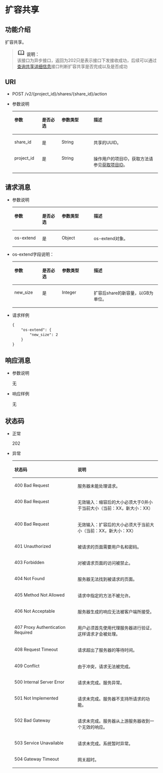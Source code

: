 # 扩容共享<a name="sfs_02_0034"></a>

## 功能介绍<a name="s4f6c8c4d908b42c684eb84e837062288"></a>

扩容共享。

>![](public_sys-resources/icon-note.gif) **说明：**   
>该接口为异步接口，返回为202只是表示接口下发接收成功，后续可以通过[查询共享详细信息](查询共享详细信息.md)接口判断扩容共享是否完成以及是否成功  

## URI<a name="sd7de213608b64be19fc069d3ed492035"></a>

-   POST /v2/\{project\_id\}/shares/\{share\_id\}/action
-   参数说明

    <a name="zh-cn_topic_0076901182_table45001781"></a>
    <table><thead align="left"><tr id="zh-cn_topic_0076901182_row42052973"><th class="cellrowborder" valign="top" width="18.96%" id="mcps1.1.5.1.1"><p id="p17124101410431"><a name="p17124101410431"></a><a name="p17124101410431"></a>参数</p>
    </th>
    <th class="cellrowborder" valign="top" width="13.489999999999998%" id="mcps1.1.5.1.2"><p id="p1612415146430"><a name="p1612415146430"></a><a name="p1612415146430"></a>是否必选</p>
    </th>
    <th class="cellrowborder" valign="top" width="21.93%" id="mcps1.1.5.1.3"><p id="p312416148432"><a name="p312416148432"></a><a name="p312416148432"></a>参数类型</p>
    </th>
    <th class="cellrowborder" valign="top" width="45.62%" id="mcps1.1.5.1.4"><p id="p3124181464318"><a name="p3124181464318"></a><a name="p3124181464318"></a>描述</p>
    </th>
    </tr>
    </thead>
    <tbody><tr id="zh-cn_topic_0076901182_row33631540"><td class="cellrowborder" valign="top" width="18.96%" headers="mcps1.1.5.1.1 "><p id="aedfbfdb579c44e8999a6b19f0c120f21"><a name="aedfbfdb579c44e8999a6b19f0c120f21"></a><a name="aedfbfdb579c44e8999a6b19f0c120f21"></a>share_id</p>
    </td>
    <td class="cellrowborder" valign="top" width="13.489999999999998%" headers="mcps1.1.5.1.2 "><p id="a3121e3e565c84c5c9a278230940473b8"><a name="a3121e3e565c84c5c9a278230940473b8"></a><a name="a3121e3e565c84c5c9a278230940473b8"></a>是</p>
    </td>
    <td class="cellrowborder" valign="top" width="21.93%" headers="mcps1.1.5.1.3 "><p id="ab2a72bed03004193a29602dddc423715"><a name="ab2a72bed03004193a29602dddc423715"></a><a name="ab2a72bed03004193a29602dddc423715"></a>String</p>
    </td>
    <td class="cellrowborder" valign="top" width="45.62%" headers="mcps1.1.5.1.4 "><p id="a4dc199fc384e446b91b4c696aba10de2"><a name="a4dc199fc384e446b91b4c696aba10de2"></a><a name="a4dc199fc384e446b91b4c696aba10de2"></a><span>共享的UUID。</span></p>
    </td>
    </tr>
    <tr id="zh-cn_topic_0076901182_row52334961"><td class="cellrowborder" valign="top" width="18.96%" headers="mcps1.1.5.1.1 "><p id="a13d92d0f99b64184bf787c5aaaf08e68"><a name="a13d92d0f99b64184bf787c5aaaf08e68"></a><a name="a13d92d0f99b64184bf787c5aaaf08e68"></a>project_id</p>
    </td>
    <td class="cellrowborder" valign="top" width="13.489999999999998%" headers="mcps1.1.5.1.2 "><p id="addb93471cf8f4e28868bab4ff0e872c1"><a name="addb93471cf8f4e28868bab4ff0e872c1"></a><a name="addb93471cf8f4e28868bab4ff0e872c1"></a>是</p>
    </td>
    <td class="cellrowborder" valign="top" width="21.93%" headers="mcps1.1.5.1.3 "><p id="a582ca5c66a514507a75aca16841d8b47"><a name="a582ca5c66a514507a75aca16841d8b47"></a><a name="a582ca5c66a514507a75aca16841d8b47"></a>String</p>
    </td>
    <td class="cellrowborder" valign="top" width="45.62%" headers="mcps1.1.5.1.4 "><p id="abfe5b79c46fc49e8a0a9562a7a4ee510"><a name="abfe5b79c46fc49e8a0a9562a7a4ee510"></a><a name="abfe5b79c46fc49e8a0a9562a7a4ee510"></a>操作用户的项目ID，获取方法请参见<a href="获取项目ID.md">获取项目ID</a>。</p>
    </td>
    </tr>
    </tbody>
    </table>


## 请求消息<a name="s3a7db8387fb7411d8cd846a82e921b21"></a>

-   参数说明

    <a name="td1edbbef558c45dc93c04a19b4d19c95"></a>
    <table><thead align="left"><tr id="r6316f3ede17f448b8d59d8f206e4cb2d"><th class="cellrowborder" valign="top" width="19.041904190419043%" id="mcps1.1.5.1.1"><p id="p131881436162417"><a name="p131881436162417"></a><a name="p131881436162417"></a>参数</p>
    </th>
    <th class="cellrowborder" valign="top" width="13.491349134913492%" id="mcps1.1.5.1.2"><p id="p191881736142411"><a name="p191881736142411"></a><a name="p191881736142411"></a>是否必选</p>
    </th>
    <th class="cellrowborder" valign="top" width="21.992199219921993%" id="mcps1.1.5.1.3"><p id="p720210367248"><a name="p720210367248"></a><a name="p720210367248"></a>参数类型</p>
    </th>
    <th class="cellrowborder" valign="top" width="45.474547454745476%" id="mcps1.1.5.1.4"><p id="p520212367242"><a name="p520212367242"></a><a name="p520212367242"></a>描述</p>
    </th>
    </tr>
    </thead>
    <tbody><tr id="r66d0739dd8074f8fb9f374eb544d4975"><td class="cellrowborder" valign="top" width="19.041904190419043%" headers="mcps1.1.5.1.1 "><p id="zh-cn_topic_0076901182_p558669416566"><a name="zh-cn_topic_0076901182_p558669416566"></a><a name="zh-cn_topic_0076901182_p558669416566"></a>os-extend</p>
    </td>
    <td class="cellrowborder" valign="top" width="13.491349134913492%" headers="mcps1.1.5.1.2 "><p id="aa732e4db77d047edb2a11e0c9849eef9"><a name="aa732e4db77d047edb2a11e0c9849eef9"></a><a name="aa732e4db77d047edb2a11e0c9849eef9"></a>是</p>
    </td>
    <td class="cellrowborder" valign="top" width="21.992199219921993%" headers="mcps1.1.5.1.3 "><p id="a98e384c67a554123a24dda987cef6c10"><a name="a98e384c67a554123a24dda987cef6c10"></a><a name="a98e384c67a554123a24dda987cef6c10"></a>Object</p>
    </td>
    <td class="cellrowborder" valign="top" width="45.474547454745476%" headers="mcps1.1.5.1.4 "><p id="a58584a8208054f19b1d8b19d5d1d998a"><a name="a58584a8208054f19b1d8b19d5d1d998a"></a><a name="a58584a8208054f19b1d8b19d5d1d998a"></a>os-extend对象。</p>
    </td>
    </tr>
    </tbody>
    </table>

-   os-extend字段说明：

    <a name="t5f52f8ee95e042c999e4c980a32639ca"></a>
    <table><thead align="left"><tr id="r927230140bfd4f158c1e71fdd1175ac8"><th class="cellrowborder" valign="top" width="19.09190919091909%" id="mcps1.1.5.1.1"><p id="p471810438242"><a name="p471810438242"></a><a name="p471810438242"></a>参数</p>
    </th>
    <th class="cellrowborder" valign="top" width="13.611361136113612%" id="mcps1.1.5.1.2"><p id="p1971864317241"><a name="p1971864317241"></a><a name="p1971864317241"></a>是否必选</p>
    </th>
    <th class="cellrowborder" valign="top" width="21.802180218021803%" id="mcps1.1.5.1.3"><p id="p13718114314248"><a name="p13718114314248"></a><a name="p13718114314248"></a>参数类型</p>
    </th>
    <th class="cellrowborder" valign="top" width="45.4945494549455%" id="mcps1.1.5.1.4"><p id="p1971810432247"><a name="p1971810432247"></a><a name="p1971810432247"></a>描述</p>
    </th>
    </tr>
    </thead>
    <tbody><tr id="rc028b30fffb54c19a3beb3b6076a1c22"><td class="cellrowborder" valign="top" width="19.09190919091909%" headers="mcps1.1.5.1.1 "><p id="zh-cn_topic_0076901182_p175453116566"><a name="zh-cn_topic_0076901182_p175453116566"></a><a name="zh-cn_topic_0076901182_p175453116566"></a>new_size</p>
    </td>
    <td class="cellrowborder" valign="top" width="13.611361136113612%" headers="mcps1.1.5.1.2 "><p id="a21f0e930a19543bbbf58337ee63c2b51"><a name="a21f0e930a19543bbbf58337ee63c2b51"></a><a name="a21f0e930a19543bbbf58337ee63c2b51"></a>是</p>
    </td>
    <td class="cellrowborder" valign="top" width="21.802180218021803%" headers="mcps1.1.5.1.3 "><p id="ac05b15b7a921463a8b6bb53b8a087420"><a name="ac05b15b7a921463a8b6bb53b8a087420"></a><a name="ac05b15b7a921463a8b6bb53b8a087420"></a>Integer</p>
    </td>
    <td class="cellrowborder" valign="top" width="45.4945494549455%" headers="mcps1.1.5.1.4 "><p id="a08a732f87cea4d28b8931eb0b3621bc9"><a name="a08a732f87cea4d28b8931eb0b3621bc9"></a><a name="a08a732f87cea4d28b8931eb0b3621bc9"></a>扩容后share的新容量，以GB为单位。</p>
    </td>
    </tr>
    </tbody>
    </table>


-   请求样例

    ```
    {
        "os-extend": {
            "new_size": 2
        }
    }
    ```


## 响应消息<a name="s8703d904c5b7413188ce12352326a73e"></a>

-   参数说明

    无


-   响应样例

    无


## 状态码<a name="s7194f469973442a09f40e4760eb0a747"></a>

-   正常

    202

-   异常

    <a name="zh-cn_topic_0076901182_table24991814"></a>
    <table><thead align="left"><tr id="zh-cn_topic_0076901182_row17706563"><th class="cellrowborder" valign="top" width="43.43%" id="mcps1.1.3.1.1"><p id="zh-cn_topic_0076901182_p24945537"><a name="zh-cn_topic_0076901182_p24945537"></a><a name="zh-cn_topic_0076901182_p24945537"></a>状态码</p>
    </th>
    <th class="cellrowborder" valign="top" width="56.57%" id="mcps1.1.3.1.2"><p id="zh-cn_topic_0076901182_p7322627"><a name="zh-cn_topic_0076901182_p7322627"></a><a name="zh-cn_topic_0076901182_p7322627"></a>说明</p>
    </th>
    </tr>
    </thead>
    <tbody><tr id="zh-cn_topic_0076901182_row56261938"><td class="cellrowborder" valign="top" width="43.43%" headers="mcps1.1.3.1.1 "><p id="zh-cn_topic_0076901182_p60923125"><a name="zh-cn_topic_0076901182_p60923125"></a><a name="zh-cn_topic_0076901182_p60923125"></a>400 Bad Request</p>
    </td>
    <td class="cellrowborder" valign="top" width="56.57%" headers="mcps1.1.3.1.2 "><p id="zh-cn_topic_0076901182_p35826101"><a name="zh-cn_topic_0076901182_p35826101"></a><a name="zh-cn_topic_0076901182_p35826101"></a>服务器未能处理请求。</p>
    </td>
    </tr>
    <tr id="r6a88088baf7c4c158aa8a4c6bccf7c34"><td class="cellrowborder" valign="top" width="43.43%" headers="mcps1.1.3.1.1 "><p id="zh-cn_topic_0076901182_p534990621322"><a name="zh-cn_topic_0076901182_p534990621322"></a><a name="zh-cn_topic_0076901182_p534990621322"></a>400 Bad Request</p>
    </td>
    <td class="cellrowborder" valign="top" width="56.57%" headers="mcps1.1.3.1.2 "><p id="a831eaa0025e24bd6884fed2bb2a5df4f"><a name="a831eaa0025e24bd6884fed2bb2a5df4f"></a><a name="a831eaa0025e24bd6884fed2bb2a5df4f"></a>无效输入：缩容后的大小必须大于0并小于当前大小（当前：XX，新大小：XX）</p>
    </td>
    </tr>
    <tr id="r4bc3f27fc2384de9ade4c5976682e08d"><td class="cellrowborder" valign="top" width="43.43%" headers="mcps1.1.3.1.1 "><p id="a59b5a7ea71554a679c1147c64cbbf34a"><a name="a59b5a7ea71554a679c1147c64cbbf34a"></a><a name="a59b5a7ea71554a679c1147c64cbbf34a"></a>400 Bad Request</p>
    </td>
    <td class="cellrowborder" valign="top" width="56.57%" headers="mcps1.1.3.1.2 "><p id="ae6d27ab5da85456aa12088fd4e2afe71"><a name="ae6d27ab5da85456aa12088fd4e2afe71"></a><a name="ae6d27ab5da85456aa12088fd4e2afe71"></a>无效输入：扩容后的大小必须大于当前大小（当前：XX，新大小：XX）</p>
    </td>
    </tr>
    <tr id="zh-cn_topic_0076901182_row53999455"><td class="cellrowborder" valign="top" width="43.43%" headers="mcps1.1.3.1.1 "><p id="zh-cn_topic_0076901182_p11879716"><a name="zh-cn_topic_0076901182_p11879716"></a><a name="zh-cn_topic_0076901182_p11879716"></a>401 Unauthorized</p>
    </td>
    <td class="cellrowborder" valign="top" width="56.57%" headers="mcps1.1.3.1.2 "><p id="zh-cn_topic_0076901182_p22732954"><a name="zh-cn_topic_0076901182_p22732954"></a><a name="zh-cn_topic_0076901182_p22732954"></a>被请求的页面需要用户名和密码。</p>
    </td>
    </tr>
    <tr id="zh-cn_topic_0076901182_row3269999"><td class="cellrowborder" valign="top" width="43.43%" headers="mcps1.1.3.1.1 "><p id="zh-cn_topic_0076901182_p63543344"><a name="zh-cn_topic_0076901182_p63543344"></a><a name="zh-cn_topic_0076901182_p63543344"></a>403 Forbidden</p>
    </td>
    <td class="cellrowborder" valign="top" width="56.57%" headers="mcps1.1.3.1.2 "><p id="zh-cn_topic_0076901182_p46737271"><a name="zh-cn_topic_0076901182_p46737271"></a><a name="zh-cn_topic_0076901182_p46737271"></a>对被请求页面的访问被禁止。</p>
    </td>
    </tr>
    <tr id="zh-cn_topic_0076901182_row17982255"><td class="cellrowborder" valign="top" width="43.43%" headers="mcps1.1.3.1.1 "><p id="zh-cn_topic_0076901182_p47276535"><a name="zh-cn_topic_0076901182_p47276535"></a><a name="zh-cn_topic_0076901182_p47276535"></a>404 Not Found</p>
    </td>
    <td class="cellrowborder" valign="top" width="56.57%" headers="mcps1.1.3.1.2 "><p id="zh-cn_topic_0076901182_p4194103"><a name="zh-cn_topic_0076901182_p4194103"></a><a name="zh-cn_topic_0076901182_p4194103"></a>服务器无法找到被请求的页面。</p>
    </td>
    </tr>
    <tr id="zh-cn_topic_0076901182_row37746932"><td class="cellrowborder" valign="top" width="43.43%" headers="mcps1.1.3.1.1 "><p id="zh-cn_topic_0076901182_p37602652"><a name="zh-cn_topic_0076901182_p37602652"></a><a name="zh-cn_topic_0076901182_p37602652"></a>405 Method Not Allowed</p>
    </td>
    <td class="cellrowborder" valign="top" width="56.57%" headers="mcps1.1.3.1.2 "><p id="zh-cn_topic_0076901182_p25915985"><a name="zh-cn_topic_0076901182_p25915985"></a><a name="zh-cn_topic_0076901182_p25915985"></a>请求中指定的方法不被允许。</p>
    </td>
    </tr>
    <tr id="zh-cn_topic_0076901182_row31917275"><td class="cellrowborder" valign="top" width="43.43%" headers="mcps1.1.3.1.1 "><p id="zh-cn_topic_0076901182_p35162510"><a name="zh-cn_topic_0076901182_p35162510"></a><a name="zh-cn_topic_0076901182_p35162510"></a>406 Not Acceptable</p>
    </td>
    <td class="cellrowborder" valign="top" width="56.57%" headers="mcps1.1.3.1.2 "><p id="zh-cn_topic_0076901182_p29591041"><a name="zh-cn_topic_0076901182_p29591041"></a><a name="zh-cn_topic_0076901182_p29591041"></a>服务器生成的响应无法被客户端所接受。</p>
    </td>
    </tr>
    <tr id="zh-cn_topic_0076901182_row64992778"><td class="cellrowborder" valign="top" width="43.43%" headers="mcps1.1.3.1.1 "><p id="zh-cn_topic_0076901182_p29923648"><a name="zh-cn_topic_0076901182_p29923648"></a><a name="zh-cn_topic_0076901182_p29923648"></a>407 Proxy Authentication Required</p>
    </td>
    <td class="cellrowborder" valign="top" width="56.57%" headers="mcps1.1.3.1.2 "><p id="zh-cn_topic_0076901182_p7896460"><a name="zh-cn_topic_0076901182_p7896460"></a><a name="zh-cn_topic_0076901182_p7896460"></a>用户必须首先使用代理服务器进行验证，这样请求才会被处理。</p>
    </td>
    </tr>
    <tr id="zh-cn_topic_0076901182_row3959276"><td class="cellrowborder" valign="top" width="43.43%" headers="mcps1.1.3.1.1 "><p id="zh-cn_topic_0076901182_p52265969"><a name="zh-cn_topic_0076901182_p52265969"></a><a name="zh-cn_topic_0076901182_p52265969"></a>408 Request Timeout</p>
    </td>
    <td class="cellrowborder" valign="top" width="56.57%" headers="mcps1.1.3.1.2 "><p id="zh-cn_topic_0076901182_p5685119"><a name="zh-cn_topic_0076901182_p5685119"></a><a name="zh-cn_topic_0076901182_p5685119"></a>请求超出了服务器的等待时间。</p>
    </td>
    </tr>
    <tr id="zh-cn_topic_0076901182_row51166072"><td class="cellrowborder" valign="top" width="43.43%" headers="mcps1.1.3.1.1 "><p id="zh-cn_topic_0076901182_p50811173"><a name="zh-cn_topic_0076901182_p50811173"></a><a name="zh-cn_topic_0076901182_p50811173"></a>409 Conflict</p>
    </td>
    <td class="cellrowborder" valign="top" width="56.57%" headers="mcps1.1.3.1.2 "><p id="zh-cn_topic_0076901182_p22064367"><a name="zh-cn_topic_0076901182_p22064367"></a><a name="zh-cn_topic_0076901182_p22064367"></a>由于冲突，请求无法被完成。</p>
    </td>
    </tr>
    <tr id="zh-cn_topic_0076901182_row64361578"><td class="cellrowborder" valign="top" width="43.43%" headers="mcps1.1.3.1.1 "><p id="zh-cn_topic_0076901182_p45905321"><a name="zh-cn_topic_0076901182_p45905321"></a><a name="zh-cn_topic_0076901182_p45905321"></a>500 Internal Server Error</p>
    </td>
    <td class="cellrowborder" valign="top" width="56.57%" headers="mcps1.1.3.1.2 "><p id="zh-cn_topic_0076901182_p27343545"><a name="zh-cn_topic_0076901182_p27343545"></a><a name="zh-cn_topic_0076901182_p27343545"></a>请求未完成。服务异常。</p>
    </td>
    </tr>
    <tr id="zh-cn_topic_0076901182_row44765319"><td class="cellrowborder" valign="top" width="43.43%" headers="mcps1.1.3.1.1 "><p id="zh-cn_topic_0076901182_p2112211"><a name="zh-cn_topic_0076901182_p2112211"></a><a name="zh-cn_topic_0076901182_p2112211"></a>501 Not Implemented</p>
    </td>
    <td class="cellrowborder" valign="top" width="56.57%" headers="mcps1.1.3.1.2 "><p id="zh-cn_topic_0076901182_p36871363"><a name="zh-cn_topic_0076901182_p36871363"></a><a name="zh-cn_topic_0076901182_p36871363"></a>请求未完成。服务器不支持所请求的功能。</p>
    </td>
    </tr>
    <tr id="zh-cn_topic_0076901182_row63406812"><td class="cellrowborder" valign="top" width="43.43%" headers="mcps1.1.3.1.1 "><p id="zh-cn_topic_0076901182_p35678142"><a name="zh-cn_topic_0076901182_p35678142"></a><a name="zh-cn_topic_0076901182_p35678142"></a>502 Bad Gateway</p>
    </td>
    <td class="cellrowborder" valign="top" width="56.57%" headers="mcps1.1.3.1.2 "><p id="zh-cn_topic_0076901182_p4248376"><a name="zh-cn_topic_0076901182_p4248376"></a><a name="zh-cn_topic_0076901182_p4248376"></a>请求未完成。服务器从上游服务器收到一个无效的响应。</p>
    </td>
    </tr>
    <tr id="zh-cn_topic_0076901182_row38235390"><td class="cellrowborder" valign="top" width="43.43%" headers="mcps1.1.3.1.1 "><p id="zh-cn_topic_0076901182_p10058896"><a name="zh-cn_topic_0076901182_p10058896"></a><a name="zh-cn_topic_0076901182_p10058896"></a>503 Service Unavailable</p>
    </td>
    <td class="cellrowborder" valign="top" width="56.57%" headers="mcps1.1.3.1.2 "><p id="zh-cn_topic_0076901182_p9464271"><a name="zh-cn_topic_0076901182_p9464271"></a><a name="zh-cn_topic_0076901182_p9464271"></a>请求未完成。系统暂时异常。</p>
    </td>
    </tr>
    <tr id="zh-cn_topic_0076901182_row18069578"><td class="cellrowborder" valign="top" width="43.43%" headers="mcps1.1.3.1.1 "><p id="zh-cn_topic_0076901182_p54349751"><a name="zh-cn_topic_0076901182_p54349751"></a><a name="zh-cn_topic_0076901182_p54349751"></a>504 Gateway Timeout</p>
    </td>
    <td class="cellrowborder" valign="top" width="56.57%" headers="mcps1.1.3.1.2 "><p id="zh-cn_topic_0076901182_p40253700"><a name="zh-cn_topic_0076901182_p40253700"></a><a name="zh-cn_topic_0076901182_p40253700"></a>网关超时。</p>
    </td>
    </tr>
    </tbody>
    </table>


